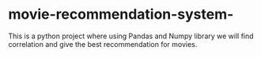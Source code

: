 # movie-recommendation-system-
This is a python project where using Pandas and Numpy library we will find correlation and give the best recommendation for movies.

